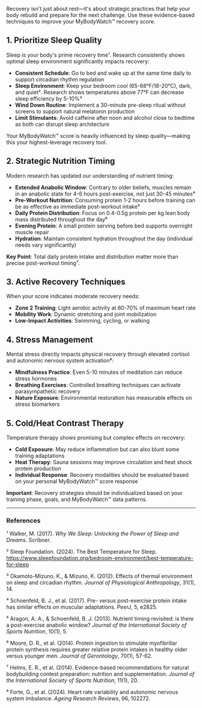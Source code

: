 Recovery isn't just about rest—it's about strategic practices that help your body rebuild and prepare for the next challenge. Use these evidence-based techniques to improve your MyBodyWatch™ recovery score.

## 1. Prioritize Sleep Quality

Sleep is your body's prime recovery time¹. Research consistently shows optimal sleep environment significantly impacts recovery:

- **Consistent Schedule**: Go to bed and wake up at the same time daily to support circadian rhythm regulation
- **Sleep Environment**: Keep your bedroom cool (65-68°F/18-20°C), dark, and quiet². Research shows temperatures above 77°F can decrease sleep efficiency by 5-10%³
- **Wind Down Routine**: Implement a 30-minute pre-sleep ritual without screens to support natural melatonin production
- **Limit Stimulants**: Avoid caffeine after noon and alcohol close to bedtime as both can disrupt sleep architecture

Your MyBodyWatch™ score is heavily influenced by sleep quality—making this your highest-leverage recovery tool.

## 2. Strategic Nutrition Timing

Modern research has updated our understanding of nutrient timing:

- **Extended Anabolic Window**: Contrary to older beliefs, muscles remain in an anabolic state for 4-6 hours post-exercise, not just 30-45 minutes⁴
- **Pre-Workout Nutrition**: Consuming protein 1-2 hours before training can be as effective as immediate post-workout intake⁵
- **Daily Protein Distribution**: Focus on 0.4-0.5g protein per kg lean body mass distributed throughout the day⁶
- **Evening Protein**: A small protein serving before bed supports overnight muscle repair
- **Hydration**: Maintain consistent hydration throughout the day (individual needs vary significantly)

**Key Point**: Total daily protein intake and distribution matter more than precise post-workout timing⁷.

## 3. Active Recovery Techniques

When your score indicates moderate recovery needs:

- **Zone 2 Training**: Light aerobic activity at 60-70% of maximum heart rate
- **Mobility Work**: Dynamic stretching and joint mobilization
- **Low-Impact Activities**: Swimming, cycling, or walking

## 4. Stress Management

Mental stress directly impacts physical recovery through elevated cortisol and autonomic nervous system activation⁸:

- **Mindfulness Practice**: Even 5-10 minutes of meditation can reduce stress hormones
- **Breathing Exercises**: Controlled breathing techniques can activate parasympathetic recovery
- **Nature Exposure**: Environmental restoration has measurable effects on stress biomarkers

## 5. Cold/Heat Contrast Therapy

Temperature therapy shows promising but complex effects on recovery:

- **Cold Exposure**: May reduce inflammation but can also blunt some training adaptations
- **Heat Therapy**: Sauna sessions may improve circulation and heat shock protein production
- **Individual Response**: Recovery modalities should be evaluated based on your personal MyBodyWatch™ score response

**Important**: Recovery strategies should be individualized based on your training phase, goals, and MyBodyWatch™ data patterns.

---

### References

¹ Walker, M. (2017). *Why We Sleep: Unlocking the Power of Sleep and Dreams*. Scribner.

² Sleep Foundation. (2024). The Best Temperature for Sleep. https://www.sleepfoundation.org/bedroom-environment/best-temperature-for-sleep

³ Okamoto-Mizuno, K., & Mizuno, K. (2012). Effects of thermal environment on sleep and circadian rhythm. *Journal of Physiological Anthropology*, 31(1), 14.

⁴ Schoenfeld, B. J., et al. (2017). Pre- versus post-exercise protein intake has similar effects on muscular adaptations. *PeerJ*, 5, e2825.

⁵ Aragon, A. A., & Schoenfeld, B. J. (2013). Nutrient timing revisited: is there a post-exercise anabolic window? *Journal of the International Society of Sports Nutrition*, 10(1), 5.

⁶ Moore, D. R., et al. (2014). Protein ingestion to stimulate myofibrillar protein synthesis requires greater relative protein intakes in healthy older versus younger men. *Journal of Gerontology*, 70(1), 57-62.

⁷ Helms, E. R., et al. (2014). Evidence-based recommendations for natural bodybuilding contest preparation: nutrition and supplementation. *Journal of the International Society of Sports Nutrition*, 11(1), 20.

⁸ Forte, G., et al. (2024). Heart rate variability and autonomic nervous system imbalance. *Ageing Research Reviews*, 96, 102272.